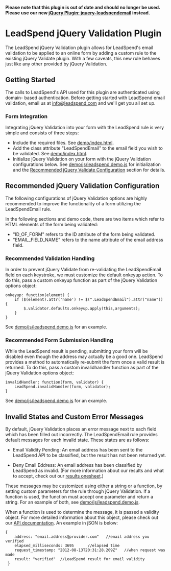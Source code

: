 **Please note that this plugin is out of date and should no longer be used.  Please use our new [jQuery Plugin: jquery-leadspendemail](https://github.com/LeadSpend/jquery-leadspendemail) instead.**

LeadSpend jQuery Validation Plugin
================================


The LeadSpend jQuery Validation plugin allows for LeadSpend's email validation
to be applied to an online form by adding a custom rule to the existing
jQuery Validate plugin.  With a few caveats, this new rule behaves just like any
other provided by jQuery Validation.  

Getting Started
---------------
The calls to LeadSpend's API used for this plugin are authenticated using domain-
based authentication.  Before getting started with LeadSpend email validation,
email us at info@leadspend.com and we'll get you all set up.

### Form Integration

Integrating jQuery Validation into your form with the LeadSpend rule is
very simple and consists of three steps:
* Include the required files. See [demo/index.html](https://github.com/LeadSpend/jquery-validate-leadspend/blob/master/demo/index.html#L7-16).
* Add the class attribute "LeadSpendEmail" to the email field you wish to be validated. See [ demo/index.html](https://github.com/LeadSpend/jquery-validate-leadspend/blob/master/demo/index.html#L28-32).
* Initialize jQuery Validation on your form with the jQuery Validation configurations
below. See [demo/js/leadspend.demo.js](https://github.com/LeadSpend/jquery-validate-leadspend/blob/master/demo/js/leadspend.demo.js#L7-8) for initialization and the [Recommended jQuery Validate Configuration](https://github.com/LeadSpend/jquery-validate-leadspend#recommended-jquery-validate-configuration) section for details.

Recommended jQuery Validation Configuration
-----------------------------------------

The following configurations of jQuery Validation options are highly recommended
to improve the functionality of a form utilizing the LeadSpendEmail rule.  

In the following sections and demo code, there are two items which refer to HTML elements of the form being validated:
* "ID_OF_FORM" refers to the ID attribute of the form being validated.
* "EMAIL_FIELD_NAME" refers to the name attribute of the email address field.
	
### Recommended Validation Handling

In order to prevent jQuery Validate from re-validating the LeadSpendEmail field on each keystroke, we must customize the default onkeyup action.  To do this, pass a custom onkeyup function as part of the jQuery Validation options object:

	onkeyup: function(element) {
		if ($(element).attr('name') != $(".LeadSpendEmail").attr("name")) {
			$.validator.defaults.onkeyup.apply(this,arguments);
		}
	}

See [demo/js/leadspend.demo.js](https://github.com/LeadSpend/jquery-validate-leadspend/blob/master/demo/js/leadspend.demo.js#L10-15) for an example.
	
### Recommended Form Submission Handling

While the LeadSpend result is pending, submitting your form will be disabled even though the address may actually be a good one.  LeadSpend provides a method to automatically re-submit the form once a valid result is returned.  To do this,  pass a custom invalidhandler function as part of the jQuery Validation options object:  

	invalidHandler: function(form, validator) {
		LeadSpend.invalidHandler(form, validator);
	}

See [demo/js/leadspend.demo.js](https://github.com/LeadSpend/jquery-validate-leadspend/blob/master/demo/js/leadspend.demo.js#L16-19) for an example.

Invalid States and Custom Error Messages
----------------------------------------

By default, jQuery Validation places an error message next to each field which has been filled out incorrectly.  The LeadSpendEmail rule provides default messages for each invalid state.  These states are as follows:

* Email Validity Pending: An email address has been sent to the LeadSpend API to be classified, but the result has not been returned yet.

* Deny Email Eddress: An email address has been classified by LeadSpend as invalid.
(For more information about our results and what to accept, check out our
[results onesheet](http://leadspend.com/documentation/Results-LeadSpend.pdf).)

These messages may be customized using either a string or a function, by setting custom parameters for the rule through jQuery Validation.  If a function is used, the function must accept one parameter and return a string. For an example of both, see  [demo/js/leadspend.demo.js](https://github.com/LeadSpend/jquery-validate-leadspend/blob/master/demo/js/leadspend.demo.js#L20-37).
	
When a function is used to determine the message, it is passed a validity object. For more detailed information about this object, please check out our [API documentation](http://leadspend.com/documentation/LeadSpend-Validation-API-v2.2d.pdf).  An example in jSON is below:
	
    {
		address: "email.address@provider.com"	//email address you verified
		elapsed_milliseconds: 3695		//elapsed time
		request_timestamp: "2012-08-13T20:31:28.209Z"	//when request was made
		result: "verified"	//LeadSpend result for email validity
	 }
